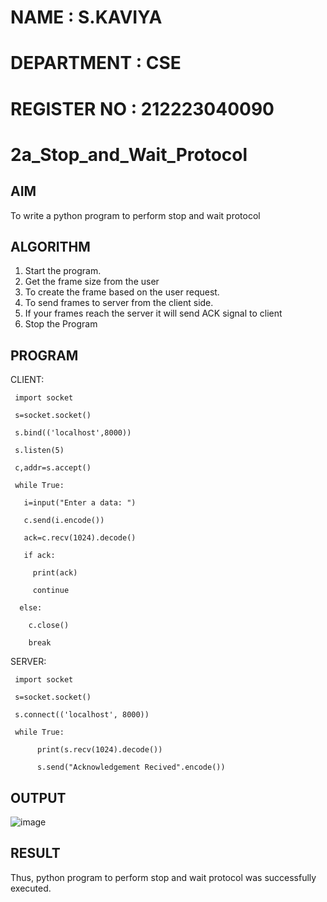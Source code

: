 # NAME : S.KAVIYA
# DEPARTMENT : CSE
# REGISTER NO : 212223040090
# 2a_Stop_and_Wait_Protocol
## AIM 
To write a python program to perform stop and wait protocol
## ALGORITHM
1. Start the program.
2. Get the frame size from the user
3. To create the frame based on the user request.
4. To send frames to server from the client side.
5. If your frames reach the server it will send ACK signal to client
6. Stop the Program
## PROGRAM

CLIENT:

     import socket

     s=socket.socket()

     s.bind(('localhost',8000))

     s.listen(5)

     c,addr=s.accept()

     while True:

       i=input("Enter a data: ")

       c.send(i.encode())

       ack=c.recv(1024).decode()

       if ack:

         print(ack)
   
         continue
   
      else:

        c.close()
   
        break

SERVER:

     import socket

     s=socket.socket()

     s.connect(('localhost', 8000))

     while True:

          print(s.recv(1024).decode())
       
          s.send("Acknowledgement Recived".encode())


## OUTPUT

![image](https://github.com/KAVIYASHANMUGAM19/2a_Stop_and_Wait_Protocol/assets/155141139/8174a067-1064-4ad7-b5cd-0a0c89a44ecb)

## RESULT
Thus, python program to perform stop and wait protocol was successfully executed.
